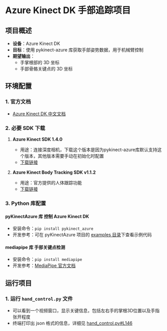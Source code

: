 # Azure Kinect DK 手部追踪项目

## 项目概述
- **设备**：Azure Kinect DK
- **目标**：使用 pykinect-azure 库获取手部姿势数据，用于机械臂控制
- **期望输出**：
  - 手掌根部的 3D 坐标
  - 手部骨骼关键点的 3D 坐标

## 环境配置

### 1. 官方文档
- [Azure Kinect DK 中文文档](https://learn.microsoft.com/zh-cn/previous-versions/azure/kinect-dk/)

### 2. 必要 SDK 下载
1. **Azure Kinect SDK 1.4.0**
   - 用途：连接深度相机，下载这个版本是因为pykinect-azure库默认支持这个版本，其他版本需要手动在初始化时配置
   - [下载链接](https://download.microsoft.com/download/4/5/a/45aa3917-45bf-4f24-b934-5cff74df73e1/Azure%20Kinect%20SDK%201.4.0.exe)

2. **Azure Kinect Body Tracking SDK v1.1.2**
   - 用途：官方提供的人体跟踪功能
   - [下载链接](https://www.microsoft.com/en-us/download/details.aspx?id=104221)

### 3. Python 库配置
#### pyKinectAzure 库 控制 Azure Kinect DK
- 安装命令：`pip install pykinect_azure`
- 开发参考：可在 pyKinectAzure 项目的 [examples 目录](https://github.com/ibaiGorordo/pyKinectAzure/tree/master/examples)下查看示例代码

#### mediapipe 库 手部关键点检测
- 安装命令：`pip install mediapipe`
- 开发参考：[MediaPipe 官方文档](https://mediapipe.dev/getting_started/python)

## 运行项目
### 1. 运行 `hand_control.py` 文件
  - 可以看到一个视频窗口，显示关键信息，包括左右手的掌根3D位置以及手指张开程度
  - 终端打印出 json 格式的信息，详细见 [hand_control.py#L146](hand_control.py#L146)
